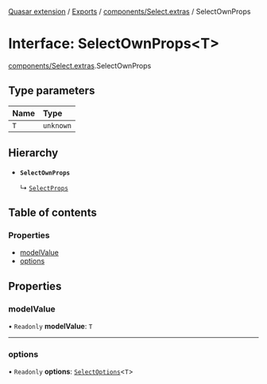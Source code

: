 [Quasar extension](../index.md) / [Exports](../modules.md) / [components/Select.extras](../modules/components_Select_extras.md) / SelectOwnProps

# Interface: SelectOwnProps<T\>

[components/Select.extras](../modules/components_Select_extras.md).SelectOwnProps

## Type parameters

| Name | Type |
| :------ | :------ |
| `T` | `unknown` |

## Hierarchy

- **`SelectOwnProps`**

  ↳ [`SelectProps`](components_Select_extras.SelectProps.md)

## Table of contents

### Properties

- [modelValue](components_Select_extras.SelectOwnProps.md#modelvalue)
- [options](components_Select_extras.SelectOwnProps.md#options)

## Properties

### modelValue

• `Readonly` **modelValue**: `T`

___

### options

• `Readonly` **options**: [`SelectOptions`](../modules/components_Select_extras.md#selectoptions)<`T`\>
